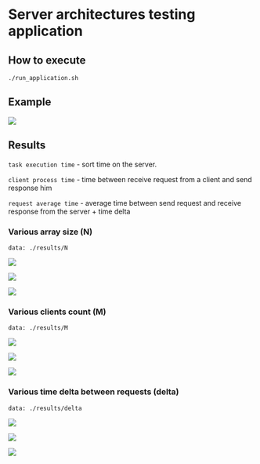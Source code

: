 # Server architectures testing application

## How to execute

`./run_application.sh`

## Example

![](./pictures/example.png)

## Results

`task execution time` - sort time on the server.

`client process time` - time between receive request from a client and send response him

`request average time` - average time between send request and receive response from the server + time delta

### Various array size (N)

`data: ./results/N`

![](./pictures/N_1.png)

![](./pictures/N_2.png)

![](./pictures/N_3.png)


### Various clients count (M)

`data: ./results/M`

![](./pictures/M_1.png)

![](./pictures/M_2.png)

![](./pictures/M_3.png)


### Various time delta between requests (delta)

`data: ./results/delta`

![](./pictures/delta_1.png)

![](./pictures/delta_2.png)

![](./pictures/delta_3.png)
